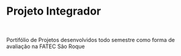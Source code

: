 <h1>Projeto Integrador</h1><br>
<p>Portifólio de Projetos desenvolvidos todo semestre como forma de avaliação na FATEC São Roque</p>
